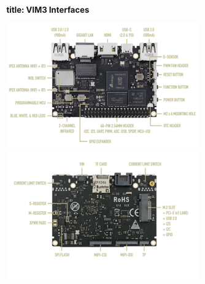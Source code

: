 title: VIM3 Interfaces
---

![VIM3 Interface Top](/images/vim3/vim3_interfaces_top.jpg)
![VIM3 Interface Bottom](/images/vim3/vim3_interfaces_bottom.jpg)
